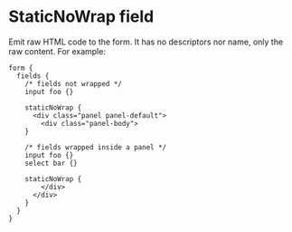 
StaticNoWrap field
==================

Emit raw HTML code to the form. It has no descriptors nor name, only the raw
content. For example:

```
form {
  fields {
    /* fields not wrapped */
    input foo {}
    
    staticNoWrap {
      <div class="panel panel-default">
        <div class="panel-body">
    }

    /* fields wrapped inside a panel */
    input foo {}
    select bar {}

    staticNoWrap {
        </div>
      </div>
    }
  }
}
```
